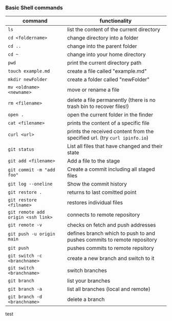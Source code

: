 ### Basic Shell commands

| command                            | functionality                                                              |
| ---------------------------------- | -------------------------------------------------------------------------- |
| `ls`                               | list the content of the current directory                                  |
| `cd <foldername>`                  | change directory into a folder                                             |
| `cd ..`                            | change into the parent folder                                              |
| `cd ~`                             | change into your home directory                                            |
| `pwd`                              | print the current directory path                                           |
| `touch example.md`                 | create a file called "example.md"                                          |
| `mkdir newFolder`                  | create a folder called "newFolder"                                         |
| `mv <oldname> <newname>`           | move or rename a file                                                      |
| `rm <filename>`                    | delete a file permanently (there is no trash bin to recover files!)        |
| `open .`                           | open the current folder in the finder                                      |
| `cat <filename>`                   | prints the content of a specific file                                      |
| `curl <url>`                       | prints the received content from the specified url. (try `curl ipinfo.io`) |
| `git status`                       | List all files that have changed and their state                           |
| `git add <filename>`               | Add a file to the stage                                                    |
| `git commit -m "add foo"`          | Create a commit including all staged files                                 |
| `git log --oneline`                | Show the commit history                                                    |
| `git restore .`                    | returns to last comitted point                                             |
| `git restore <filname>`            | restores individual files                                                  |
| `git remote add origin <ssh link>` | connects to remote repository                                              |
| `git remote -v`                    | checks on fetch and push addresses                                         |
| `git push -u origin main`          | defines branch which to push to and pushes commits to remote repository    |
| `git push`                         | pushes commits to remote repsitory                                         |
| `git switch -c <branchname>`       | create a new branch and switch to it                                       |
| `git switch <branchname>`          | switch branches                                                            |
| `git branch`                       | list your branches                                                         |
| `git branch -a`                    | list all branches (local and remote)                                       |
| `git branch -d <branchname>`       | delete a branch                                                            |

test
